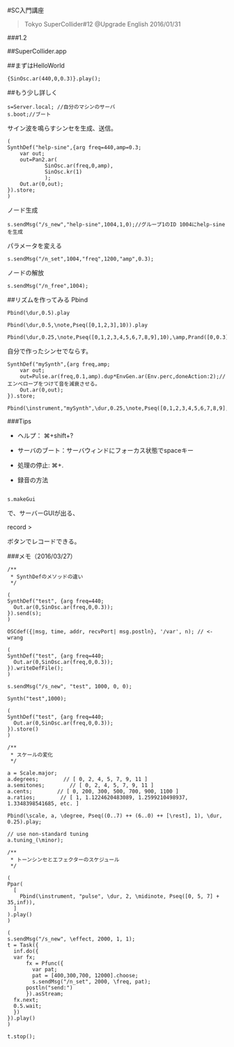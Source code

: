 #SC入門講座
>Tokyo SuperCollider#12 @Upgrade English 2016/01/31

###1.2


##SuperCollider.app





##まずはHelloWorld


```
{SinOsc.ar(440,0,0.3)}.play();

```

##もう少し詳しく

```
s=Server.local; //自分のマシンのサーバ
s.boot;//ブート
```

サイン波を鳴らすシンセを生成、送信。

```
(
SynthDef("help-sine",{arg freq=440,amp=0.3;
	var out;
	out=Pan2.ar(
			SinOsc.ar(freq,0,amp),
			SinOsc.kr(1)
			);
	Out.ar(0,out);
}).store;
)
```

ノード生成

```
s.sendMsg("/s_new","help-sine",1004,1,0);//グループ1のID 1004にhelp-sineを生成
```

パラメータを変える

```
s.sendMsg("/n_set",1004,"freq",1200,"amp",0.3);
```

ノードの解放

```
s.sendMsg("/n_free",1004);
```




##リズムを作ってみる
Pbind

```
Pbind(\dur,0.5).play

Pbind(\dur,0.5,\note,Pseq([0,1,2,3],10)).play

Pbind(\dur,0.25,\note,Pseq([0,1,2,3,4,5,6,7,8,9],10),\amp,Prand([0,0.3],inf)).play
```


自分で作ったシンセでならす。

```
SynthDef("mySynth",{arg freq,amp;
	var out;
 	out=Pulse.ar(freq,0.1,amp).dup*EnvGen.ar(Env.perc,doneAction:2);//エンべロープをつけて音を減衰させる。
 	Out.ar(0,out);
}).store;
```

```
Pbind(\instrument,"mySynth",\dur,0.25,\note,Pseq([0,1,2,3,4,5,6,7,8,9],inf),\amp,Prand([0,0.3],inf)).play
```





###Tips

- ヘルプ： ⌘+shift+?

- サーバのブート：サーバウィンドにフォーカス状態でspaceキー

- 処理の停止: ⌘+.


- 録音の方法

```

s.makeGui

```

で、サーバーGUIが出る、

record >

ボタンでレコードできる。

###メモ（2016/03/27）

```
/**
 * SynthDefのメソッドの違い  
 */

(
SynthDef("test", {arg freq=440;
  Out.ar(0,SinOsc.ar(freq,0,0.3)); 
}).send(s);
)

OSCdef({|msg, time, addr, recvPort| msg.postln}, '/var', n); // <- wrang

(
SynthDef("test", {arg freq=440;
  Out.ar(0,SinOsc.ar(freq,0,0.3)); 
}).writeDefFile();
)

s.sendMsg("/s_new", "test", 1000, 0, 0);

Synth("test",1000);

(
SynthDef("test", {arg freq=440;
  Out.ar(0,SinOsc.ar(freq,0,0.3)); 
}).store()
)

/**
 * スケールの変化
 */
 
a = Scale.major;
a.degrees;        // [ 0, 2, 4, 5, 7, 9, 11 ]
a.semitones;        // [ 0, 2, 4, 5, 7, 9, 11 ]
a.cents;        // [ 0, 200, 300, 500, 700, 900, 1100 ]
a.ratios;        // [ 1, 1.1224620483089, 1.2599210498937, 1.3348398541685, etc. ]

Pbind(\scale, a, \degree, Pseq((0..7) ++ (6..0) ++ [\rest], 1), \dur, 0.25).play;

// use non-standard tuning
a.tuning_(\minor);

/**
 * トーンシンセとエフェクターのスケジュール
 */
 
(
Ppar(
  [
    Pbind(\instrument, "pulse", \dur, 2, \midinote, Pseq([0, 5, 7] + 35,inf)),   
  ]
).play()
)

(
s.sendMsg("/s_new", \effect, 2000, 1, 1);
t = Task({
  inf.do({
  var fx;
      fx = Pfunc({
        var pat;
        pat = [400,300,700, 12000].choose;
        s.sendMsg("/n_set", 2000, \freq, pat);
      postln("send:")
      }).asStream;
  fx.next;
  0.5.wait;
  })
}).play()
)

t.stop();

```
